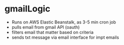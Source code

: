 # gmailLogic
<ul>
<li>Runs on AWS Elastic Beanstalk, as 3-5 min cron job
<li>pulls email from gmail API (oauth)
<li>filters email that matter based on criteria
<li>sends txt message via email interface for impt emails
</ul>
